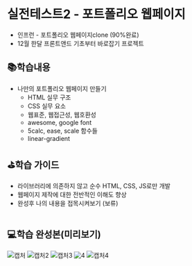# 실전테스트2 - 포트폴리오 웹페이지 
- 인프런 - 포트폴리오 웹페이지clone (90%완료)
- 12월 한달 프론트앤드 기초부터 바로잡기 프로젝트

## 📚학습내용
- 나만의 포트폴리오 웹페이지 만들기<Br>
    - HTML 실무 구조
    - CSS 실무 요소
    - 웹표준, 웹접근성, 웹호환성
    - awesome, google font
    - 5calc, ease, scale 함수들
    - linear-gradient

## ⛳학습 가이드
- 라이브러리에 의존하지 않고 순수 HTML, CSS, JS로만 개발
- 웹페이지 제작에 대한 전반적인 이해도 향상
- 완성후 나의 내용을 접목시켜보기 (보류) <br><br>

## 💻학습 완성본(미리보기)
![캡처](https://user-images.githubusercontent.com/48710889/119235027-798b5000-bb6b-11eb-97d7-073d7784a67d.PNG)
![캡처2](https://user-images.githubusercontent.com/48710889/119235030-7b551380-bb6b-11eb-8701-68ea9f63fdbc.PNG)
![캡처3](https://user-images.githubusercontent.com/48710889/119235031-7bedaa00-bb6b-11eb-8c74-2d19bc57de70.PNG)
![4](https://user-images.githubusercontent.com/48710889/119235032-7c864080-bb6b-11eb-8d19-838d3865edcd.PNG)
![캡처4](https://user-images.githubusercontent.com/48710889/119235036-7d1ed700-bb6b-11eb-811e-61a64ebb4fed.PNG)
